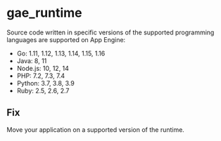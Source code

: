 # gae_runtime

Source code written in specific versions of the supported programming languages are supported on App Engine:
* Go: 1.11, 1.12, 1.13, 1.14, 1.15, 1.16
* Java: 8, 11
* Node.js: 10, 12, 14
* PHP: 7.2, 7.3, 7.4
* Python: 3.7, 3.8, 3.9
* Ruby: 2.5, 2.6, 2.7

## Fix

Move your application on a supported version of the runtime.